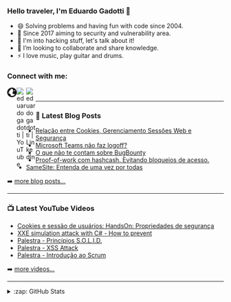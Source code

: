 ### Hello traveler, I'm Eduardo Gadotti 👋

- 😄 Solving problems and having fun with code since 2004.
- 🔭 Since 2017 aiming to security and vulnerability area.
- 💬 I'm into hacking stuff, let's talk about it!
- 👯 I’m looking to collaborate and share knowledge.
- ⚡ I love music, play guitar and drums.

### Connect with me:

[<img align="left" alt="eduardogadotti.com" width="22px" src="https://raw.githubusercontent.com/iconic/open-iconic/master/svg/globe.svg" />][website]
[<img align="left" alt="eduardogadotti | YouTube" width="22px" src="https://cdn.jsdelivr.net/npm/simple-icons@v3/icons/youtube.svg" />][youtube]
[<img align="left" alt="eduardogadotti | LinkedIn" width="22px" src="https://cdn.jsdelivr.net/npm/simple-icons@v3/icons/linkedin.svg" />][linkedin]

<br />

---

### 📕 Latest Blog Posts

<!-- BLOG-POST-LIST:START -->
- [Relação entre Cookies, Gerenciamento Sessões Web e Segurança](http://eduardogadotti.com/2021/11/28/cookies-e-sessao/)
- [Microsoft Teams não faz logoff?](http://eduardogadotti.com/2021/09/07/ms-teams/)
- [O que não te contam sobre BugBounty](http://eduardogadotti.com/2021/08/07/bugbounty/)
- [Proof-of-work com hashcash. Evitando bloqueios de acesso.](http://eduardogadotti.com/2021/04/19/powhashcash/)
- [SameSite: Entenda de uma vez por todas](http://eduardogadotti.com/2021/02/13/samesite/)
<!-- BLOG-POST-LIST:END -->

➡️ [more blog posts...](https://eduardogadotti.com)

---

### 📺 Latest YouTube Videos

<!-- YOUTUBE:START -->
- [Cookies e sessão de usuários: HandsOn: Propriedades de segurança](https://www.youtube.com/watch?v=XLG07IcNSFs)
- [XXE simulation attack with C#  - How to prevent](https://www.youtube.com/watch?v=twGXAtuX9VI)
- [Palestra - Princípios S.O.L.I.D.](https://www.youtube.com/watch?v=XDCJOagwbpI)
- [Palestra - XSS Attack](https://www.youtube.com/watch?v=nLHyEtAtUDI)
- [Palestra - Introdução ao Scrum](https://www.youtube.com/watch?v=t3xaY6zMavM)
<!-- YOUTUBE:END -->

➡️ [more videos...](https://www.youtube.com/user/chervesblezz)

---

<details>
  <summary>:zap: GitHub Stats</summary>

  <img align="left" alt="gadotti's GitHub Stats" src="https://github-readme-stats.codestackr.vercel.app/api?username=gadotti&show_icons=true&hide_border=true" />

</details>

[website]: https://eduardogadotti.com
[youtube]: https://www.youtube.com/user/chervesblezz
[linkedin]: https://www.linkedin.com/in/eduardogadotti